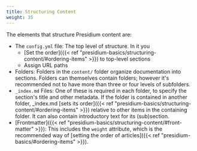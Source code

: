 ```yaml
---
title: Structuring Content
weight: 35
---
```

The elements that structure Presidium content are:
* The `config.yml` file: The top level of structure. In it you 
  * [Set the order]({{< ref "presidium-basics/structuring-content/#ordering-items" >}}) to top-level sections
  * Assign URL paths
* Folders: Folders in the `content/` folder organize documentation into sections. Folders can themselves contain folders; however it's recommended not to have more than three or four levels of subfolders.
* `_index.md` Files: One of these is required in each folder, to specify the section's title and other metadata. If the folder is contained in another folder, _index.md [sets its order]({{< ref "presidium-basics/structuring-content/#ordering-items" >}}) relative to other items in the containing folder. It can also contain introductory text for its (sub)section.
* [Frontmatter]({{< ref "presidium-basics/structuring-content/#front-matter" >}}): This includes the `weight` attribute, which is the recommended way of [setting the order of articles]({{< ref "presidium-basics/#ordering-items" >}}).